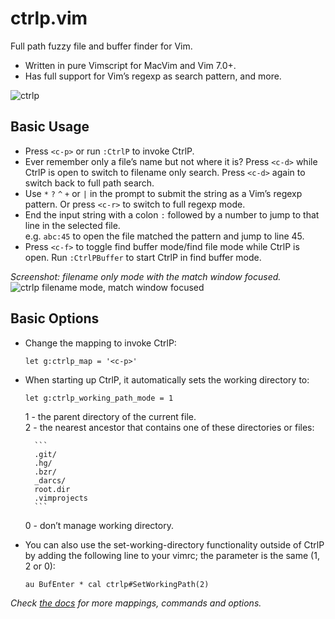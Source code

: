 # ctrlp.vim
Full path fuzzy file and buffer finder for Vim.

* Written in pure Vimscript for MacVim and Vim 7.0+.
* Has full support for Vim’s regexp as search pattern, and more.

![ctrlp][1]

## Basic Usage
* Press `<c-p>` or run `:CtrlP` to invoke CtrlP.
* Ever remember only a file’s name but not where it is? Press `<c-d>` while
CtrlP is open to switch to filename only search. Press `<c-d>` again to switch
back to full path search.
* Use `*` `?` `^` `+` or `|` in the prompt to submit the string as a Vim’s
regexp pattern. Or press `<c-r>` to switch to full regexp mode.
* End the input string with a colon `:` followed by a number to jump to that
line in the selected file.  
e.g. `abc:45` to open the file matched the pattern and jump to line 45.
* Press `<c-f>` to toggle find buffer mode/find file mode while CtrlP is open.
Run `:CtrlPBuffer` to start CtrlP in find buffer mode.

_Screenshot: filename only mode with the match window focused._  
![ctrlp filename mode, match window focused][2]

## Basic Options
* Change the mapping to invoke CtrlP:
    ```vim
    let g:ctrlp_map = '<c-p>'
    ```
* When starting up CtrlP, it automatically sets the working directory to:  

    ```vim
    let g:ctrlp_working_path_mode = 1
    ```

    1 - the parent directory of the current file.  
    2 - the nearest ancestor that contains one of these directories or files:  

        ```
        .git/
        .hg/
        .bzr/
        _darcs/
        root.dir
        .vimprojects
        ```

    0 - don’t manage working directory.
* You can also use the set-working-directory functionality outside of CtrlP by
adding the following line to your vimrc; the parameter is the same (1, 2 or 0):
    ```vim
    au BufEnter * cal ctrlp#SetWorkingPath(2)
    ```

_Check [the docs][3] for more mappings, commands and options._

[1]: http://i.imgur.com/lQScr.png
[2]: http://i.imgur.com/MyRIv.png
[3]: https://github.com/kien/ctrlp.vim/blob/master/doc/ctrlp.txt
